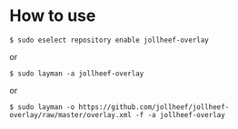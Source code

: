 # How to use

    $ sudo eselect repository enable jollheef-overlay

or

    $ sudo layman -a jollheef-overlay

or

    $ sudo layman -o https://github.com/jollheef/jollheef-overlay/raw/master/overlay.xml -f -a jollheef-overlay
